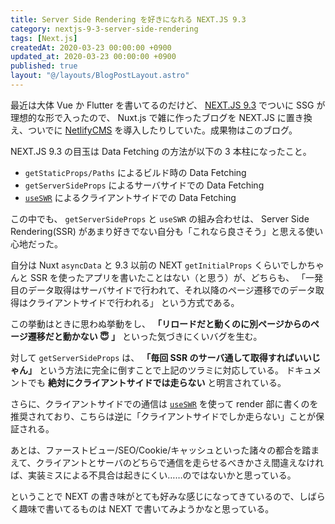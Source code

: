 ```yaml
---
title: Server Side Rendering を好きになれる NEXT.JS 9.3
category: nextjs-9-3-server-side-rendering
tags: [Next.js]
createdAt: 2020-03-23 00:00:00 +0900
updated_at: 2020-03-23 00:00:00 +0900
published: true
layout: "@/layouts/BlogPostLayout.astro"
---
```


最近は大体 Vue か Flutter を書いてるのだけど、 [NEXT.JS 9.3](https://nextjs.org/blog/next-9-3) でついに SSG が理想的な形で入ったので、 Nuxt.js で雑に作ったブログを NEXT.JS に置き換え、ついでに [NetlifyCMS](https://www.netlifycms.org/) を導入したりしていた。成果物はこのブログ。

NEXT.JS 9.3 の目玉は Data Fetching の方法が以下の 3 本柱になったこと。

- `getStaticProps/Paths` によるビルド時の Data Fetching
- `getServerSideProps` によるサーバサイドでの Data Fetching
- [`useSWR`](https://github.com/zeit/swr) によるクライアントサイドでの Data Fetching

この中でも、 `getServerSideProps` と `useSWR` の組み合わせは、 Server Side Rendering(SSR) があまり好きでない自分も「これなら良さそう」と思える使い心地だった。

自分は Nuxt `asyncData` と 9.3 以前の NEXT `getInitialProps` くらいでしかちゃんと SSR を使ったアプリを書いたことはない（と思う）が、どちらも、
「一発目のデータ取得はサーバサイドで行われて、それ以降のページ遷移でのデータ取得はクライアントサイドで行われる」
という方式である。

この挙動はときに思わぬ挙動をし、 **「リロードだと動くのに別ページからのページ遷移だと動かない 😇 」** といった気づきにくいバグを生む。

対して `getServerSideProps` は、 **「毎回 SSR のサーバ通して取得すればいいじゃん」** という方法に完全に倒すことで上記のツラミに対応している。
ドキュメントでも **絶対にクライアントサイドでは走らない** と明言されている。

さらに、クライアントサイドでの通信は [`useSWR`](https://github.com/zeit/swr) を使って render 部に書くのを推奨されており、こちらは逆に「クライアントサイドでしか走らない」ことが保証される。

あとは、ファーストビュー/SEO/Cookie/キャッシュといった諸々の都合を踏まえて、クライアントとサーバのどちらで通信を走らせるべきかさえ間違えなければ、実装ミスによる不具合は起きにくい……のではないかと思っている。

ということで NEXT の書き味がとても好みな感じになってきているので、しばらく趣味で書いてるものは NEXT で書いてみようかなと思っている。
